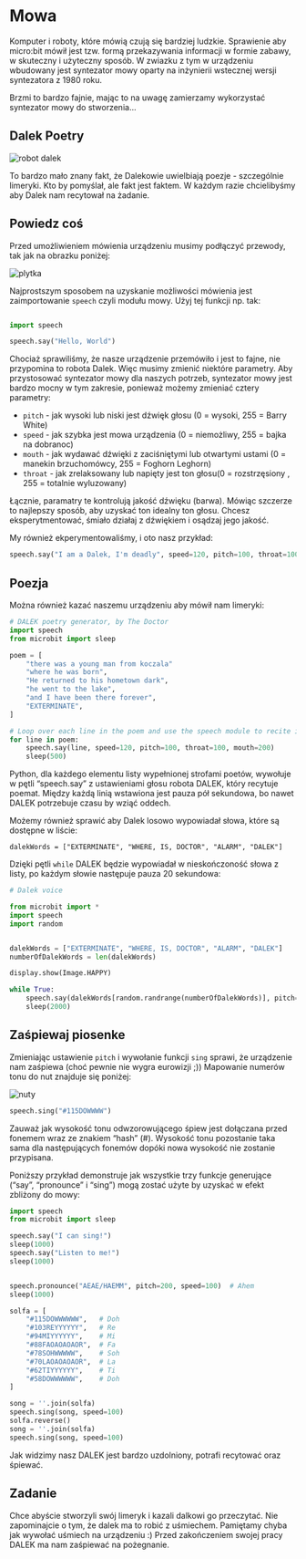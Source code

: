 # Mowa

Komputer i roboty, które mówią czują się bardziej ludzkie. Sprawienie aby micro:bit mówił jest tzw. formą przekazywania informacji w formie zabawy,
w skuteczny i użyteczny sposób. W zwiazku z tym w urządzeniu wbudowany jest syntezator mowy oparty na inżynierii wstecznej wersji syntezatora z 1980 roku.

Brzmi to bardzo fajnie, mając to na uwagę zamierzamy wykorzystać syntezator mowy do stworzenia...

## Dalek Poetry

![robot dalek][dalek]

[dalek]: https://github.com/plpug/Microbit/raw/master/chapter10/img/dalek.jpg "robot dalek"

To bardzo mało znany fakt, że Dalekowie uwielbiają poezje - szczególnie limeryki. Kto by pomyślał, ale fakt jest faktem.
W każdym razie chcielibyśmy aby Dalek nam recytował na żadanie.

## Powiedz coś

Przed umożliwieniem mówienia urządzeniu musimy podłączyć przewody, tak jak na obrazku poniżej:

![plytka][plytka]

[plytka]: https://github.com/plpug/Microbit/raw/master/chapter10/img/speech1.png "obraz plytki"

Najprostszym sposobem na uzyskanie możliwości mówienia jest zaimportowanie `speech` czyli modułu mowy. Użyj tej funkcji np. tak:

```python

import speech

speech.say("Hello, World")
```

Chociaż sprawiliśmy, że nasze urządzenie przemówiło i jest to fajne, nie przypomina to robota Dalek. Więc musimy zmienić niektóre parametry.
Aby przystosować syntezator mowy dla naszych potrzeb, syntezator mowy jest bardzo mocny w tym zakresie, ponieważ możemy zmieniać cztery parametry:

* `pitch` - jak wysoki lub niski jest dźwięk głosu (0 = wysoki, 255 = Barry White)
* `speed` - jak szybka jest mowa urządzenia (0 = niemożliwy, 255 = bajka na dobranoc)
* `mouth` - jak wydawać dźwięki z zaciśniętymi lub otwartymi ustami (0 = manekin brzuchomówcy, 255 = Foghorn Leghorn)
* `throat` - jak zrelaksowany lub napięty jest ton głosu(0 = rozstrzęsiony , 255 = totalnie wyluzowany)

Łącznie, paramatry te kontrolują jakość dźwięku (barwa). Mówiąc szczerze to najlepszy sposób, aby uzyskać ton idealny ton głosu. Chcesz eksperytmentować,
śmiało działaj z dźwiękiem i osądzaj jego jakość.

My również ekperymentowaliśmy, i oto nasz przykład:

```python
speech.say("I am a Dalek, I'm deadly", speed=120, pitch=100, throat=100, mouth=200)
```

## Poezja

Można również kazać naszemu urządzeniu aby mówił nam limeryki:

```python
# DALEK poetry generator, by The Doctor
import speech
from microbit import sleep

poem = [
    "there was a young man from koczala"
    "where he was born",
    "He returned to his hometown dark",
    "he went to the lake",
    "and I have been there forever",
    "EXTERMINATE",
]

# Loop over each line in the poem and use the speech module to recite it.
for line in poem:
    speech.say(line, speed=120, pitch=100, throat=100, mouth=200)
    sleep(500)

```

Python, dla każdego elementu listy wypełnionej strofami poetów, wywołuje w pętli “speech.say” z ustawieniami głosu robota DALEK, który recytuje poemat. Między każdą linią wstawiona jest pauza pół sekundowa, bo nawet DALEK potrzebuje czasu by wziąć oddech.

Możemy również sprawić aby Dalek losowo wypowiadał słowa, które są dostępne w liście:

`dalekWords = ["EXTERMINATE", "WHERE, IS, DOCTOR", "ALARM", "DALEK"]`

Dzięki pętli `while` DALEK będzie wypowiadał w nieskończoność słowa z listy, po każdym słowie następuje pauza 20 sekundowa:


```python
# Dalek voice

from microbit import *
import speech
import random


dalekWords = ["EXTERMINATE", "WHERE, IS, DOCTOR", "ALARM", "DALEK"]
numberOfDalekWords = len(dalekWords)

display.show(Image.HAPPY)

while True:
    speech.say(dalekWords[random.randrange(numberOfDalekWords)], pitch=64, speed=192, mouth=200, throat=64)
    sleep(2000)

```

## Zaśpiewaj piosenke

Zmieniając ustawienie `pitch` i wywołanie funkcji `sing` sprawi, że urządzenie nam zaśpiewa (choć pewnie nie wygra eurowizji ;))
Mapowanie numerów tonu do nut znajduje się poniżej:

![nuty][nuty]

[nuty]: https://github.com/plpug/Microbit/raw/master/chapter10/img/speech.png "obraz nut"

```python
speech.sing("#115DOWWWW")
```

Zauważ jak wysokość tonu odwzorowującego śpiew jest dołączana przed fonemem wraz ze znakiem “hash” (#). Wysokość tonu pozostanie taka sama dla następujących fonemów dopóki nowa wysokość nie zostanie przypisana.

Poniższy przykład demonstruje jak wszystkie trzy funkcje generujące (“say”, “pronounce” i “sing”) mogą zostać użyte by uzyskać w efekt zbliżony do mowy:

```python
import speech
from microbit import sleep

speech.say("I can sing!")
sleep(1000)
speech.say("Listen to me!")
sleep(1000)


speech.pronounce("AEAE/HAEMM", pitch=200, speed=100)  # Ahem
sleep(1000)

solfa = [
    "#115DOWWWWWW",   # Doh
    "#103REYYYYYY",   # Re
    "#94MIYYYYYY",    # Mi
    "#88FAOAOAOAOR",  # Fa
    "#78SOHWWWWW",    # Soh
    "#70LAOAOAOAOR",  # La
    "#62TIYYYYYY",    # Ti
    "#58DOWWWWWW",    # Doh
]

song = ''.join(solfa)
speech.sing(song, speed=100)
solfa.reverse()
song = ''.join(solfa)
speech.sing(song, speed=100)
```

Jak widzimy nasz DALEK jest bardzo uzdolniony, potrafi recytować oraz śpiewać.

## Zadanie

Chce abyście stworzyli swój limeryk i kazali dalkowi go przeczytać. Nie zapominajcie o tym,
że dalek ma to robić z uśmiechem. Pamiętamy chyba jak wywołać uśmiech na urządzeniu :)
Przed zakończeniem swojej pracy DALEK ma nam zaśpiewać na pożegnanie.
